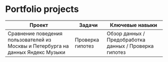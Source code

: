 # Portfolio projects

|Проект|Задачи|Ключевые навыки|
|---|---|---|
|Сравнение поведения пользователей из Москвы и Петербурга на данных Яндекс Музыки|Проверка гипотез|Обзор данных / Предобработка данных / Проверка гипотез|
